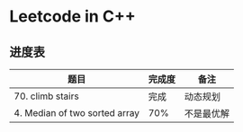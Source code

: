 # Leetcode in C++

## 进度表

| 题目                          | 完成度 | 备注       |
| ----------------------------- | ------ | ---------- |
| 70. climb stairs              | 完成   | 动态规划   |
| 4. Median of two sorted array | 70%    | 不是最优解 |

